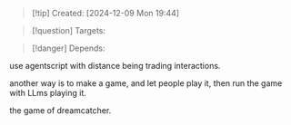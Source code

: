 
>[!tip] Created: [2024-12-09 Mon 19:44]

>[!question] Targets: 

>[!danger] Depends: 

use agentscript with distance being trading interactions.

another way is to make a game, and let people play it, then run the game with LLms playing it.

the game of dreamcatcher.